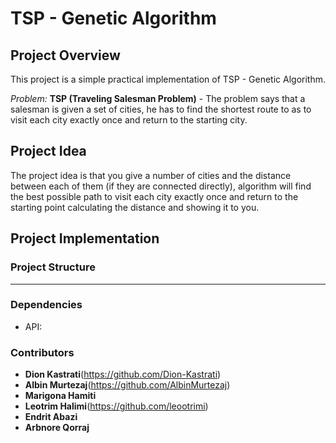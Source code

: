 # TSP - Genetic Algorithm

## Project Overview
This project is a simple practical implementation of TSP - Genetic Algorithm.

*Problem:* 
**TSP (Traveling Salesman Problem)** - The problem says that a salesman is given a set of cities, he has to find the shortest route to as to visit each city exactly once and return to the starting city. 

## Project Idea
The project idea is that you give a number of cities and the distance between each of them (if they are connected directly), algorithm will find the best possible path to visit each city exactly once and return to the starting point calculating the distance and showing it to you.
## Project Implementation

### Project Structure
 ----------------

### Dependencies
  - API:

### Contributors
- **Dion Kastrati**(https://github.com/Dion-Kastrati) <br>
- **Albin Murtezaj**(https://github.com/AlbinMurtezaj) </br>
- **Marigona Hamiti**
- **Leotrim Halimi**(https://github.com/leootrimi) </br>
- **Endrit Abazi**
- **Arbnore Qorraj**
